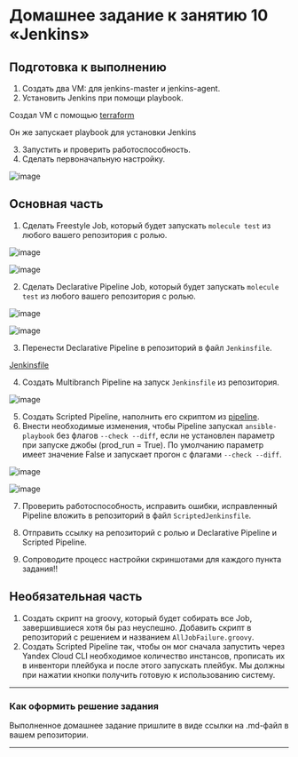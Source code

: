 # Домашнее задание к занятию 10 «Jenkins»

## Подготовка к выполнению

1. Создать два VM: для jenkins-master и jenkins-agent.
2. Установить Jenkins при помощи playbook.

Создал VM с помощью [terraform](https://github.com/LexionN/SHDEVOPS-4/tree/main/ci/04-jenkins/terraform)

Он же запускает playbook для установки Jenkins

3. Запустить и проверить работоспособность.
4. Сделать первоначальную настройку.

![image](https://github.com/LexionN/SHDEVOPS-4/assets/124770915/12f5367a-cd84-4c7c-bf96-6d270dcc255f)

## Основная часть

1. Сделать Freestyle Job, который будет запускать `molecule test` из любого вашего репозитория с ролью.

![image](https://github.com/LexionN/SHDEVOPS-4/assets/124770915/77fb1f5c-bb7d-4996-894f-03396027ed73)

![image](https://github.com/LexionN/SHDEVOPS-4/assets/124770915/e5c36f97-7180-4965-865c-fb6fe0ddb5b1)

2. Сделать Declarative Pipeline Job, который будет запускать `molecule test` из любого вашего репозитория с ролью.

![image](https://github.com/LexionN/SHDEVOPS-4/assets/124770915/586dcca2-9e48-43b3-917d-90a7a8275407)

![image](https://github.com/LexionN/SHDEVOPS-4/assets/124770915/0acdd91b-16f7-4122-8960-f91b0337cb68)

3. Перенести Declarative Pipeline в репозиторий в файл `Jenkinsfile`.

[Jenkinsfile](https://github.com/LexionN/SHDEVOPS-4/blob/main/ci/04-jenkins/Jenkinsfile)

4. Создать Multibranch Pipeline на запуск `Jenkinsfile` из репозитория.

![image](https://github.com/LexionN/SHDEVOPS-4/assets/124770915/a36bc296-f716-4458-9f51-500181d653da)

5. Создать Scripted Pipeline, наполнить его скриптом из [pipeline](./pipeline).
6. Внести необходимые изменения, чтобы Pipeline запускал `ansible-playbook` без флагов `--check --diff`, если не установлен параметр при запуске джобы (prod_run = True). По умолчанию параметр имеет значение False и запускает прогон с флагами `--check --diff`.

![image](https://github.com/LexionN/SHDEVOPS-4/assets/124770915/30d84a43-3057-45ff-8b0b-7800981fbcff)


![image](https://github.com/LexionN/SHDEVOPS-4/assets/124770915/5dbd731f-13b3-493b-8e82-89c7ea9aa437)

7. Проверить работоспособность, исправить ошибки, исправленный Pipeline вложить в репозиторий в файл `ScriptedJenkinsfile`.



8. Отправить ссылку на репозиторий с ролью и Declarative Pipeline и Scripted Pipeline.
9. Сопроводите процесс настройки скриншотами для каждого пункта задания!!

## Необязательная часть

1. Создать скрипт на groovy, который будет собирать все Job, завершившиеся хотя бы раз неуспешно. Добавить скрипт в репозиторий с решением и названием `AllJobFailure.groovy`.
2. Создать Scripted Pipeline так, чтобы он мог сначала запустить через Yandex Cloud CLI необходимое количество инстансов, прописать их в инвентори плейбука и после этого запускать плейбук. Мы должны при нажатии кнопки получить готовую к использованию систему.

---

### Как оформить решение задания

Выполненное домашнее задание пришлите в виде ссылки на .md-файл в вашем репозитории.

---

